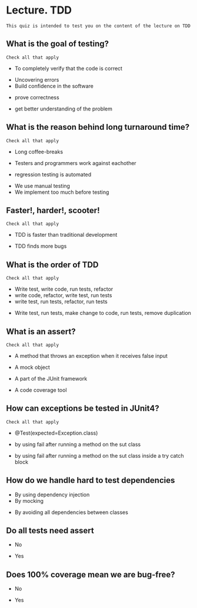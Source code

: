 # Lecture. TDD
	This quiz is intended to test you on the content of the lecture on TDD

## What is the goal of testing?
	Check all that apply
 - To completely verify that the code is correct
 + Uncovering errors
 + Build confidence in the software
 - prove correctness
 + get better understanding of the problem
 
## What is the reason behind long turnaround time?
	Check all that apply
 - Long coffee-breaks 
 + Testers and programmers work against eachother
 - regression testing is automated
 + We use manual testing
 + We implement too much before testing
 
## Faster!, harder!, scooter!
	Check all that apply
 - TDD is faster than traditional development
 + TDD finds more bugs

## What is the order of TDD 
	Check all that apply
 - Write test, write code, run tests, refactor
 - write code, refactor, write test, run tests
 - write test, run tests, refactor, run tests
 + Write test, run tests, make change to code, run tests, remove duplication
 
## What is an assert?
	Check all that apply
 + A method that throws an exception when it receives false input
 - A mock object
 + A part of the JUnit framework
 - A code coverage tool
 
## How can exceptions be tested in JUnit4?
	Check all that apply
 + @Test(expected=Exception.class)
 - by using fail after running a method on the sut class
 + by using fail after running a method on the sut class inside a try catch block
 
## How do we handle hard to test dependencies
 + By using dependency injection
 + By mocking
 - By avoiding all dependencies between classes

## Do all tests need assert
 + No
 - Yes
 
## Does 100% coverage mean we are bug-free?
 + No
 - Yes
 


